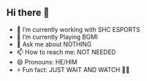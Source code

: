 ## Hi there 👋

<!--
**GOSWAMI-RUDRA/GOSWAMI-RUDRA** is a ✨ _special_ ✨ repository because its `README.md` (this file) appears on your GitHub profile.
Here are some ideas to get you started:

-->
- 🔭 I’m currently working with SHC ESPORTS 
- 🌱 I’m currently Playing BGMI
- 💬 Ask me about NOTHING
- 📫 How to reach me: NOT NEEDED
- 😄 Pronouns: HE/HIM
- ⚡ Fun fact: JUST WAIT AND WATCH 🤫🦅

